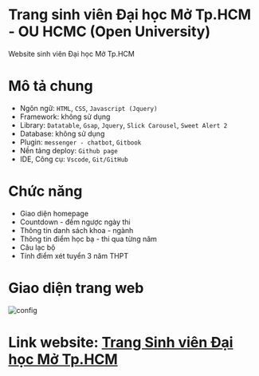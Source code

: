 # Trang sinh viên Đại học Mở Tp.HCM - OU HCMC (Open University)

Website sinh viên Đại học Mở Tp.HCM

# Mô tả chung

- Ngôn ngữ: `HTML`, `CSS`, `Javascript (Jquery)`
- Framework: không sử dụng
- Library: `Datatable`, `Gsap`, `Jquery`, `Slick Carousel`, `Sweet Alert 2`
- Database: không sử dụng
- Plugin: `messenger - chatbot`, `Gitbook`
- Nền tảng deploy: `Github page`
- IDE, Công cụ: `Vscode`, `Git/GitHub`

# Chức năng

- Giao diện homepage
- Countdown - đếm ngược ngày thi
- Thông tin danh sách khoa - ngành
- Thông tin điểm học bạ - thi qua từng năm
- Câu lạc bộ
- Tính điểm xét tuyển 3 năm THPT

# Giao diện trang web

![config](https://res.cloudinary.com/thanhnam/image/upload/v1652323261/background-banner/homepage_jplor3.png)

# Link website: [Trang Sinh viên Đại học Mở Tp.HCM](https://ou-community.vercel.app/)
